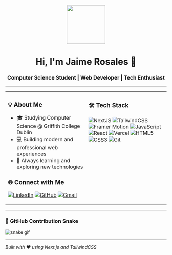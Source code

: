 <p align="center">
  <img src="https://avatars.githubusercontent.com/u/your-id-here?v=4" width="120" />
</p>

<h1 align="center">Hi, I'm Jaime Rosales 👋</h1>
<h3 align="center">Computer Science Student | Web Developer | Tech Enthusiast</h3>

---

<table>
<tr>
<td valign="top" width="50%">

### 💡 About Me

- 🎓 Studying Computer Science @ Griffith College Dublin  
- 💻 Building modern and professional web experiences  
- 🌱 Always learning and exploring new technologies  

### 🌐 Connect with Me

[![LinkedIn](https://img.shields.io/badge/-LinkedIn-blue?style=flat-square&logo=Linkedin&logoColor=white&link=https://linkedin.com/in/jaimerosales2005)](https://linkedin.com/in/jaimerosales2005)
[![GitHub](https://img.shields.io/badge/-GitHub-181717?style=flat-square&logo=github&logoColor=white&link=https://github.com/JaimeRosalesHTML)](https://github.com/JaimeRosalesHTML)
[![Gmail](https://img.shields.io/badge/-Email-D14836?style=flat-square&logo=gmail&logoColor=white&link=mailto:rosalesjaime000@gmail.com)](mailto:rosalesjaime000@gmail.com)

</td>
<td valign="top" width="50%">

### 🛠️ Tech Stack

![NextJS](https://img.shields.io/badge/Next.js-000000?style=for-the-badge&logo=nextdotjs)
![TailwindCSS](https://img.shields.io/badge/TailwindCSS-38B2AC?style=for-the-badge&logo=tailwind-css)
![Framer Motion](https://img.shields.io/badge/Framer%20Motion-000000?style=for-the-badge&logo=framer)
![JavaScript](https://img.shields.io/badge/JavaScript-F7DF1E?style=for-the-badge&logo=javascript&logoColor=black)
![React](https://img.shields.io/badge/React-20232A?style=for-the-badge&logo=react&logoColor=61DAFB)
![Vercel](https://img.shields.io/badge/Vercel-000000?style=for-the-badge&logo=vercel)
![HTML5](https://img.shields.io/badge/HTML5-E34F26?style=for-the-badge&logo=html5&logoColor=white)
![CSS3](https://img.shields.io/badge/CSS3-1572B6?style=for-the-badge&logo=css3&logoColor=white)
![Git](https://img.shields.io/badge/Git-F05032?style=for-the-badge&logo=git&logoColor=white)

</td>
</tr>
</table>

---

### 🐍 GitHub Contribution Snake

![snake gif](https://github.com/JaimeRosalesHTML/JaimeRosalesHTML/blob/output/github-contribution-grid-snake.svg)

---

_Built with ❤️ using Next.js and TailwindCSS_
